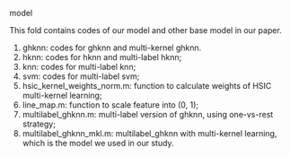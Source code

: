 model

This fold contains codes of our model and other base model in our paper.

1. ghknn: codes for ghknn and multi-kernel ghknn.
2. hknn: codes for hknn and multi-label hknn;
3. knn: codes for multi-label knn;
4. svm: codes for multi-label svm;
5. hsic_kernel_weights_norm.m: function to calculate weights of HSIC multi-kernel learning;
6. line_map.m: function to scale feature into (0, 1);
7. multilabel_ghknn.m: multi-label version of ghknn, using one-vs-rest strategy;
8. multilabel_ghknn_mkl.m: multilabel_ghknn with multi-kernel learning, which is the model we used in our study.
